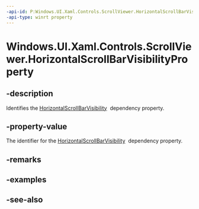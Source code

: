 ```yaml
---
-api-id: P:Windows.UI.Xaml.Controls.ScrollViewer.HorizontalScrollBarVisibilityProperty
-api-type: winrt property
---
```


<!-- Property syntax
public Windows.UI.Xaml.DependencyProperty HorizontalScrollBarVisibilityProperty { get; }
-->

# Windows.UI.Xaml.Controls.ScrollViewer.HorizontalScrollBarVisibilityProperty

## -description
Identifies the [HorizontalScrollBarVisibility](scrollviewer_horizontalscrollbarvisibility.md)  dependency property.



## -property-value
The identifier for the [HorizontalScrollBarVisibility](scrollviewer_horizontalscrollbarvisibility.md)  dependency property.

## -remarks

## -examples

## -see-also
